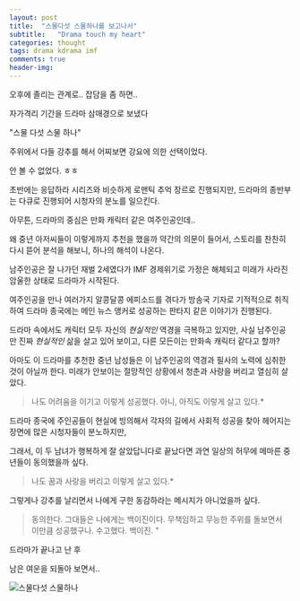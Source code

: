 ```yaml
---
layout: post
title:  "스물다섯 스물하나를 보고나서"
subtitle:   "Drama touch my heart"
categories: thought
tags: drama kdrama imf
comments: true
header-img: 
---
```

 
오후에 졸리는 관계로.. 잡담을 좀 하면..

자가격리 기간을 드라마 삼매경으로 보냈다

"스물 다섯 스물 하나" 

주위에서 다들 강추를 해서 어찌보면 강요에 의한 선택이었다. 

안 볼 수 없었다. ㅎㅎ

초반에는 응답하라 시리즈와 비슷하게 로맨틱 추억 장르로 진행되지만, 드라마의 종반부는 다큐로 진행되어 시청자의 분노를 일으킨다.

아무튼, 드라마의 중심은 만화 캐릭터 같은 여주인공인데.. 

왜 중년 아저씨들이 이렇게까지 추천을 했을까 약간의 의문이 들어서, 스토리를 찬찬히 다시 뜯어 분석을 해보니, 하나의 해석이 나온다. 

남주인공은 잘 나가던 재벌 2세였다가 IMF 경제위기로 가정은 해체되고 미래가 사라진 암울한 상태로 드라마가 시작된다. 

여주인공을 만나 여러가지 알콩달콩 에피소드를 겪다가 방송국 기자로 기적적으로 취직하여 드라마 종국에는 메인 뉴스 앵커로 성공하는 판타지 같은 이야기가 진행된다. 

드라마 속에서도 캐릭터 모두 자신의 *현실적인* 역경을 극복하고 있지만, 사실 남주인공만 진짜 *현실적인* 삶을 살고 있어 보이고, 다른 모든이는 만화속 캐릭터 같다고 할까?

아마도 이 드라마를 추천한 중년 남성들은 이 남주인공의 역경과 필사의 노력에 심취한 것이 아닐까 한다. 미래가 안보이는 절망적인 상황에서 청춘과 사랑을 버리고 열심히 살았다. 

> 나도 어려움을 이기고 이렇게 성공했다.
> 아니, 아직도 이렇게 살고 있다.*

드라마 종국에 주인공들이 현실에 빙의해서 각자의 길에서 사회적 성공을 찾아 헤어지는 장면에 많은 시청자들이 분노하지만, 

그래서, 이 두 남녀가 행복하게 잘 살았답니다로 끝났다면 과연 일상의 허무에 메마른 중년들이 동의했을까 싶다. 

> 나도 꿈과 사랑을 버리고 이렇게 살고 있다.*

그렇게나 강추를 날리면서 나에게 구한 동감하라는 메시지가 아니었을까 싶다. 

> 동의한다. 그대들은 나에게는 백이진이다. 
> 무책임하고 무능한 주위를 돌보면서 이만큼 성공했구나. 
> 수고했다. 백이진. "

드라마가 끝나고 난 후 

남은 여운을 되돌아 보면서..

![스물다섯 스물하나](https://youngsungson.github.io/assets/img/thought/20220407-thought-25-21.jpg)

